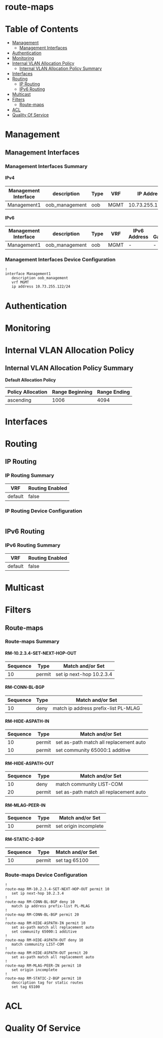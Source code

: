 # route-maps
# Table of Contents

- [Management](#management)
  - [Management Interfaces](#management-interfaces)
- [Authentication](#authentication)
- [Monitoring](#monitoring)
- [Internal VLAN Allocation Policy](#internal-vlan-allocation-policy)
  - [Internal VLAN Allocation Policy Summary](#internal-vlan-allocation-policy-summary)
- [Interfaces](#interfaces)
- [Routing](#routing)
  - [IP Routing](#ip-routing)
  - [IPv6 Routing](#ipv6-routing)
- [Multicast](#multicast)
- [Filters](#filters)
  - [Route-maps](#route-maps)
- [ACL](#acl)
- [Quality Of Service](#quality-of-service)

# Management

## Management Interfaces

### Management Interfaces Summary

#### IPv4

| Management Interface | description | Type | VRF | IP Address | Gateway |
| -------------------- | ----------- | ---- | --- | ---------- | ------- |
| Management1 | oob_management | oob | MGMT | 10.73.255.122/24 | 10.73.255.2 |

#### IPv6

| Management Interface | description | Type | VRF | IPv6 Address | IPv6 Gateway |
| -------------------- | ----------- | ---- | --- | ------------ | ------------ |
| Management1 | oob_management | oob | MGMT | -  | - |

### Management Interfaces Device Configuration

```eos
!
interface Management1
   description oob_management
   vrf MGMT
   ip address 10.73.255.122/24
```

# Authentication

# Monitoring

# Internal VLAN Allocation Policy

## Internal VLAN Allocation Policy Summary

**Default Allocation Policy**

| Policy Allocation | Range Beginning | Range Ending |
| ------------------| --------------- | ------------ |
| ascending | 1006 | 4094 |

# Interfaces

# Routing

## IP Routing

### IP Routing Summary

| VRF | Routing Enabled |
| --- | --------------- |
| default | false |

### IP Routing Device Configuration

```eos
```
## IPv6 Routing

### IPv6 Routing Summary

| VRF | Routing Enabled |
| --- | --------------- |
| default | false |

# Multicast

# Filters

## Route-maps

### Route-maps Summary

#### RM-10.2.3.4-SET-NEXT-HOP-OUT

| Sequence | Type | Match and/or Set |
| -------- | ---- | ---------------- |
| 10 | permit | set ip next-hop 10.2.3.4 |

#### RM-CONN-BL-BGP

| Sequence | Type | Match and/or Set |
| -------- | ---- | ---------------- |
| 10 | deny | match ip address prefix-list PL-MLAG |

#### RM-HIDE-ASPATH-IN

| Sequence | Type | Match and/or Set |
| -------- | ---- | ---------------- |
| 10 | permit | set as-path match all replacement auto |
| 10 | permit | set community 65000:1 additive |

#### RM-HIDE-ASPATH-OUT

| Sequence | Type | Match and/or Set |
| -------- | ---- | ---------------- |
| 10 | deny | match community LIST-COM |
| 20 | permit | set as-path match all replacement auto |

#### RM-MLAG-PEER-IN

| Sequence | Type | Match and/or Set |
| -------- | ---- | ---------------- |
| 10 | permit | set origin incomplete |

#### RM-STATIC-2-BGP

| Sequence | Type | Match and/or Set |
| -------- | ---- | ---------------- |
| 10 | permit | set tag 65100 |

### Route-maps Device Configuration

```eos
!
route-map RM-10.2.3.4-SET-NEXT-HOP-OUT permit 10
   set ip next-hop 10.2.3.4
!
route-map RM-CONN-BL-BGP deny 10
   match ip address prefix-list PL-MLAG
!
route-map RM-CONN-BL-BGP permit 20
!
route-map RM-HIDE-ASPATH-IN permit 10
   set as-path match all replacement auto
   set community 65000:1 additive
!
route-map RM-HIDE-ASPATH-OUT deny 10
   match community LIST-COM
!
route-map RM-HIDE-ASPATH-OUT permit 20
   set as-path match all replacement auto
!
route-map RM-MLAG-PEER-IN permit 10
   set origin incomplete
!
route-map RM-STATIC-2-BGP permit 10
   description tag for static routes
   set tag 65100
```

# ACL

# Quality Of Service
